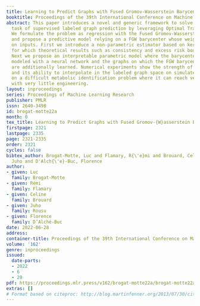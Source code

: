 ```yaml
---
title: Learning to Predict Graphs with Fused Gromov-Wasserstein Barycenters
booktitle: Proceedings of the 39th International Conference on Machine Learning
abstract: This paper introduces a novel and generic framework to solve the flagship
  task of supervised labeled graph prediction by leveraging Optimal Transport tools.
  We formulate the problem as regression with the Fused Gromov-Wasserstein (FGW) loss
  and propose a predictive model relying on a FGW barycenter whose weights depend
  on inputs. First we introduce a non-parametric estimator based on kernel ridge regression
  for which theoretical results such as consistency and excess risk bound are proved.
  Next we propose an interpretable parametric model where the barycenter weights are
  modeled with a neural network and the graphs on which the FGW barycenter is calculated
  are additionally learned. Numerical experiments show the strength of the method
  and its ability to interpolate in the labeled graph space on simulated data and
  on a difficult metabolic identification problem where it can reach very good performance
  with very little engineering.
layout: inproceedings
series: Proceedings of Machine Learning Research
publisher: PMLR
issn: 2640-3498
id: brogat-motte22a
month: 0
tex_title: Learning to Predict Graphs with Fused Gromov-{W}asserstein Barycenters
firstpage: 2321
lastpage: 2335
page: 2321-2335
order: 2321
cycles: false
bibtex_author: Brogat-Motte, Luc and Flamary, R{\'e}mi and Brouard, Celine and Rousu,
  Juho and D'Alch{\'e}-Buc, Florence
author:
- given: Luc
  family: Brogat-Motte
- given: Rémi
  family: Flamary
- given: Celine
  family: Brouard
- given: Juho
  family: Rousu
- given: Florence
  family: D’Alché-Buc
date: 2022-06-28
address:
container-title: Proceedings of the 39th International Conference on Machine Learning
volume: '162'
genre: inproceedings
issued:
  date-parts:
  - 2022
  - 6
  - 28
pdf: https://proceedings.mlr.press/v162/brogat-motte22a/brogat-motte22a.pdf
extras: []
# Format based on citeproc: http://blog.martinfenner.org/2013/07/30/citeproc-yaml-for-bibliographies/
---
```

